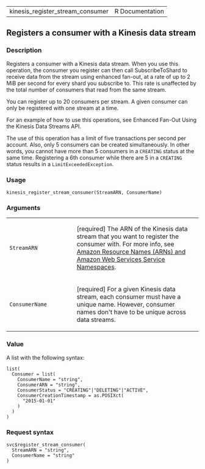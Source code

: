 <table style="width: 100%;">
<tbody>
<tr class="odd">
<td>kinesis_register_stream_consumer</td>
<td style="text-align: right;">R Documentation</td>
</tr>
</tbody>
</table>

## Registers a consumer with a Kinesis data stream

### Description

Registers a consumer with a Kinesis data stream. When you use this
operation, the consumer you register can then call SubscribeToShard to
receive data from the stream using enhanced fan-out, at a rate of up to
2 MiB per second for every shard you subscribe to. This rate is
unaffected by the total number of consumers that read from the same
stream.

You can register up to 20 consumers per stream. A given consumer can
only be registered with one stream at a time.

For an example of how to use this operations, see Enhanced Fan-Out Using
the Kinesis Data Streams API.

The use of this operation has a limit of five transactions per second
per account. Also, only 5 consumers can be created simultaneously. In
other words, you cannot have more than 5 consumers in a `CREATING`
status at the same time. Registering a 6th consumer while there are 5 in
a `CREATING` status results in a `LimitExceededException`.

### Usage

    kinesis_register_stream_consumer(StreamARN, ConsumerName)

### Arguments

<table>
<colgroup>
<col style="width: 35%" />
<col style="width: 65%" />
</colgroup>
<tbody>
<tr class="odd">
<td><code
id="kinesis_register_stream_consumer_:_StreamARN">StreamARN</code></td>
<td><p>[required] The ARN of the Kinesis data stream that you want to
register the consumer with. For more info, see <a
href="https://docs.aws.amazon.com/IAM/latest/UserGuide/reference-arns.html#arn-syntax-kinesis-streams">Amazon
Resource Names (ARNs) and Amazon Web Services Service
Namespaces</a>.</p></td>
</tr>
<tr class="even">
<td><code
id="kinesis_register_stream_consumer_:_ConsumerName">ConsumerName</code></td>
<td><p>[required] For a given Kinesis data stream, each consumer must
have a unique name. However, consumer names don't have to be unique
across data streams.</p></td>
</tr>
</tbody>
</table>

### Value

A list with the following syntax:

    list(
      Consumer = list(
        ConsumerName = "string",
        ConsumerARN = "string",
        ConsumerStatus = "CREATING"|"DELETING"|"ACTIVE",
        ConsumerCreationTimestamp = as.POSIXct(
          "2015-01-01"
        )
      )
    )

### Request syntax

    svc$register_stream_consumer(
      StreamARN = "string",
      ConsumerName = "string"
    )
